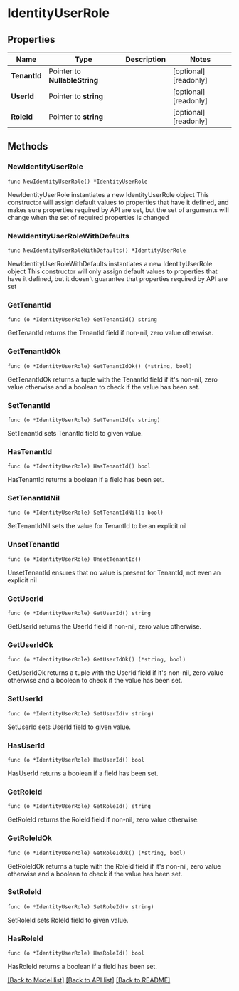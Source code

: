 # IdentityUserRole

## Properties

Name | Type | Description | Notes
------------ | ------------- | ------------- | -------------
**TenantId** | Pointer to **NullableString** |  | [optional] [readonly] 
**UserId** | Pointer to **string** |  | [optional] [readonly] 
**RoleId** | Pointer to **string** |  | [optional] [readonly] 

## Methods

### NewIdentityUserRole

`func NewIdentityUserRole() *IdentityUserRole`

NewIdentityUserRole instantiates a new IdentityUserRole object
This constructor will assign default values to properties that have it defined,
and makes sure properties required by API are set, but the set of arguments
will change when the set of required properties is changed

### NewIdentityUserRoleWithDefaults

`func NewIdentityUserRoleWithDefaults() *IdentityUserRole`

NewIdentityUserRoleWithDefaults instantiates a new IdentityUserRole object
This constructor will only assign default values to properties that have it defined,
but it doesn't guarantee that properties required by API are set

### GetTenantId

`func (o *IdentityUserRole) GetTenantId() string`

GetTenantId returns the TenantId field if non-nil, zero value otherwise.

### GetTenantIdOk

`func (o *IdentityUserRole) GetTenantIdOk() (*string, bool)`

GetTenantIdOk returns a tuple with the TenantId field if it's non-nil, zero value otherwise
and a boolean to check if the value has been set.

### SetTenantId

`func (o *IdentityUserRole) SetTenantId(v string)`

SetTenantId sets TenantId field to given value.

### HasTenantId

`func (o *IdentityUserRole) HasTenantId() bool`

HasTenantId returns a boolean if a field has been set.

### SetTenantIdNil

`func (o *IdentityUserRole) SetTenantIdNil(b bool)`

 SetTenantIdNil sets the value for TenantId to be an explicit nil

### UnsetTenantId
`func (o *IdentityUserRole) UnsetTenantId()`

UnsetTenantId ensures that no value is present for TenantId, not even an explicit nil
### GetUserId

`func (o *IdentityUserRole) GetUserId() string`

GetUserId returns the UserId field if non-nil, zero value otherwise.

### GetUserIdOk

`func (o *IdentityUserRole) GetUserIdOk() (*string, bool)`

GetUserIdOk returns a tuple with the UserId field if it's non-nil, zero value otherwise
and a boolean to check if the value has been set.

### SetUserId

`func (o *IdentityUserRole) SetUserId(v string)`

SetUserId sets UserId field to given value.

### HasUserId

`func (o *IdentityUserRole) HasUserId() bool`

HasUserId returns a boolean if a field has been set.

### GetRoleId

`func (o *IdentityUserRole) GetRoleId() string`

GetRoleId returns the RoleId field if non-nil, zero value otherwise.

### GetRoleIdOk

`func (o *IdentityUserRole) GetRoleIdOk() (*string, bool)`

GetRoleIdOk returns a tuple with the RoleId field if it's non-nil, zero value otherwise
and a boolean to check if the value has been set.

### SetRoleId

`func (o *IdentityUserRole) SetRoleId(v string)`

SetRoleId sets RoleId field to given value.

### HasRoleId

`func (o *IdentityUserRole) HasRoleId() bool`

HasRoleId returns a boolean if a field has been set.


[[Back to Model list]](../README.md#documentation-for-models) [[Back to API list]](../README.md#documentation-for-api-endpoints) [[Back to README]](../README.md)


